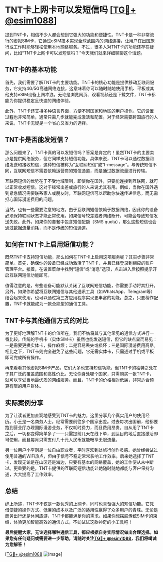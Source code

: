 # TNT卡上网卡可以发短信吗 [[TG💪+ @esim1088](https://t.me/s/esim1088)]

提到TNT卡，相信不少人都会想到它强大的功能和便捷性。TNT卡是一种非常流行的虚拟SIM卡，它通过eSIM技术实现全球范围内的网络连接，让用户在出国旅行或工作时能够轻松使用本地网络服务。不过，很多人对TNT卡的功能还存在疑问，比如“TNT卡上网卡可以发短信吗？”今天我们就来详细聊聊这个话题。

## TNT卡的基本功能

首先，我们需要了解TNT卡的主要功能。TNT卡的核心功能是提供移动互联网服务，它支持4G/5G高速网络连接，这意味着你可以随时随地使用手机、平板或其他支持eSIM设备上网冲浪。无论是浏览网页、观看视频还是下载文件，TNT卡都能为你提供稳定且快速的网络体验。

此外，TNT卡还支持多种语言界面，方便不同国家和地区的用户操作。它的设置过程也非常简单，通常只需几步就能完成激活和配置。对于经常需要跨国旅行的人来说，TNT卡无疑是一个省心又省力的选择。

## TNT卡是否能发短信？

那么问题来了，TNT卡真的可以发短信吗？答案是肯定的！虽然TNT卡的主要卖点是提供网络服务，但它同样支持短信功能。具体来说，TNT卡可以通过数据网络发送和接收短信，这种短信被称为“互联网短信”或“I-message”。与传统短信不同，互联网短信不需要依赖运营商的短信通道，而是通过数据流量进行传输。

互联网短信的优势在于不受地域限制，即使你在国外，只要能连接到互联网，就可以正常收发短信。这对于经常出差或旅行的人来说尤其有用。例如，当你在国外遇到紧急情况需要联系家人或朋友时，互联网短信可以帮助你快速传递信息，而无需担心国际漫游费用的问题。

当然，也有一些需要注意的地方。由于互联网短信依赖于数据网络，因此你的设备必须保持联网状态才能正常使用。如果信号较差或者网络断开，可能会导致短信发送失败。此外，如果你的套餐中包含短信配额（SMS quota），那么这些短信也会通过数据流量消耗，而不是传统的短信通道。

## 如何在TNT卡上启用短信功能？

既然TNT卡支持短信功能，那么如何在TNT卡上启用这项服务呢？其实步骤非常简单。首先，确保你的设备已经成功激活了TNT卡，并且已经登录到相应的账户管理平台。接着，在设置菜单中找到“短信”或“消息”选项，点击进入后按照提示开启互联网短信功能即可。

值得注意的是，有些设备可能默认关闭了互联网短信功能，你需要手动将其打开。另外，如果你希望将互联网短信与其他通讯工具（如WhatsApp、Telegram等）结合起来使用，也可以通过第三方应用程序实现更丰富的功能。总之，只要稍作配置，TNT卡就能成为一款全能型的通信工具。

## TNT卡与其他通信方式的对比

为了更好地理解TNT卡的价值所在，我们不妨将其与其他常见的通信方式进行一番比较。传统的手机卡（实体SIM卡）虽然也能发送短信，但它的缺点显而易见：一是需要更换实体卡，操作麻烦；二是容易丢失或损坏；三是国际漫游费用高昂。相比之下，TNT卡则完全避免了这些问题，它无需实体卡，只需通过手机或平板即可完成所有操作。

再来看看其他虚拟SIM卡产品，它们大多也支持短信功能，但TNT卡的独特之处在于其广泛的覆盖范围和高性价比。无论你身处哪个国家，只需购买一张TNT卡，就可以享受当地最优质的网络服务。而且，TNT卡的价格相对低廉，非常适合预算有限的用户群体。

## 实际案例分享

为了让读者更加直观地感受到TNT卡的魅力，这里分享几个真实用户的使用经历。小王是一名商务人士，经常需要前往多个国家出差。过去每次出国前，他都要跑到营业厅办理国际漫游业务，不仅耗时费力，而且费用昂贵。自从用了TNT卡之后，一切都变得简单多了——只需提前几天在线下单，到达目的地后直接激活即可使用，而且每月只需支付几十元人民币就能畅享无限流量。

另一位用户小李则是一位自由职业者，平时喜欢到处旅行创作灵感。她曾经尝试过使用普通的WiFi热点，但由于信号不稳定常常影响工作效率。后来她选择了TNT卡，发现无论是在山区还是海边，只要有基本的网络覆盖，她的工作便从未中断过。更重要的是，TNT卡提供的互联网短信功能让她随时随地都能与客户保持沟通，大大提高了工作效率。

## 总结

综上所述，TNT卡不仅是一款优秀的上网卡，同时也具备强大的短信功能。它凭借便捷的操作方式、低廉的成本以及广泛的适用性赢得了众多用户的青睐。无论是商务出行还是休闲旅游，TNT卡都能满足你的需求。如果你想摆脱传统SIM卡的束缚，体验更加智能高效的通信方式，不妨试试这款神奇的小工具吧！

**最后提醒大家，无论选择哪种通信工具，都应根据自身实际情况做出合理选择。如果您有任何疑问或需要进一步帮助，请随时关注[TG💪+ @esim1088](https://t.me/s/esim1088)，我们将竭诚为您解答！**

[[TG💪+ @esim1088](https://t.me/s/esim1088) ![Image](https://i.postimg.cc/4NQfJmqS/Snipaste-2025-05-13-00-14-12.png)]